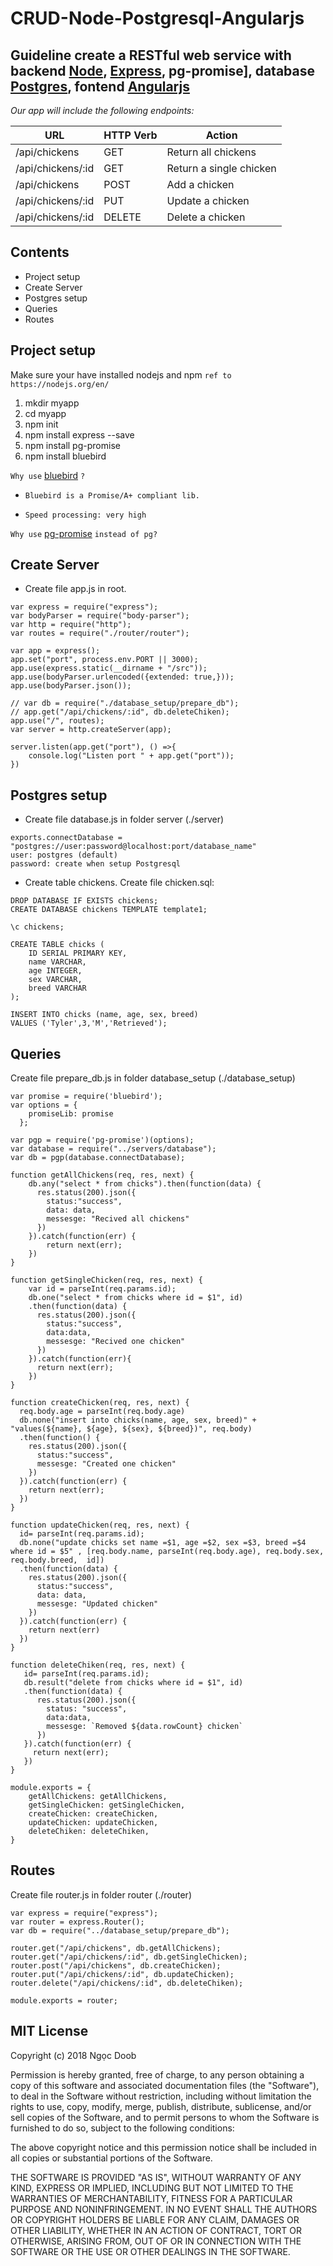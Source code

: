 # CRUD-Node-Postgresql-Angularjs

## Guideline create a RESTful web service with backend [Node](https://nodejs.org/docs/latest-v9.x/api/), [Express](http://expressjs.com/en/starter/installing.html), pg-promise], database [Postgres](https://www.postgresql.org/docs/11/index.html), fontend [Angularjs](https://docs.angularjs.org/guide)

*Our app will include the following endpoints:*

| URL                  | HTTP Verb | Action                 |
|----------------------|-----------|------------------------|
| /api/chickens        | GET       | Return all chickens    |
| /api/chickens/:id    | GET 	   | Return a single chicken|
| /api/chickens        | POST      | Add a chicken          |
| /api/chickens/:id    | PUT       | Update a chicken       |
| /api/chickens/:id    | DELETE    | Delete a chicken       |

## Contents

* Project setup
* Create Server
* Postgres setup
* Queries
* Routes

## Project setup
Make sure your have installed nodejs and npm
`ref to https://nodejs.org/en/`

1. mkdir myapp
2. cd myapp
3. npm init
4. npm install express --save
5. npm install pg-promise
6. npm install bluebird

`Why use` [bluebird](https://github.com/petkaantonov/bluebird) `?`

- `Bluebird is a Promise/A+ compliant lib.`

- `Speed processing: very high`

`Why use` [pg-promise](https://www.npmjs.com/package/pg-promise#queries-and-parameters) `instead of pg?`

## Create Server
- Create file app.js in root.

```
var express = require("express");
var bodyParser = require("body-parser");
var http = require("http");
var routes = require("./router/router");

var app = express();
app.set("port", process.env.PORT || 3000);
app.use(express.static(__dirname + "/src"));
app.use(bodyParser.urlencoded({extended: true,}));
app.use(bodyParser.json());

// var db = require("./database_setup/prepare_db");
// app.get("/api/chickens/:id", db.deleteChiken);
app.use("/", routes);
var server = http.createServer(app);

server.listen(app.get("port"), () =>{
    console.log("Listen port " + app.get("port"));
})
```

## Postgres setup

- Create file database.js in folder server (./server)

``` 
exports.connectDatabase = "postgres://user:password@localhost:port/database_name"
user: postgres (default)
password: create when setup Postgresql
```

- Create table chickens.
Create file chicken.sql:

```
DROP DATABASE IF EXISTS chickens;
CREATE DATABASE chickens TEMPLATE template1;

\c chickens;

CREATE TABLE chicks (
    ID SERIAL PRIMARY KEY,
    name VARCHAR,
    age INTEGER,
    sex VARCHAR,
    breed VARCHAR
);

INSERT INTO chicks (name, age, sex, breed)
VALUES ('Tyler',3,'M','Retrieved');
```

## Queries

Create file prepare_db.js in folder database_setup (./database_setup)
```
var promise = require('bluebird');
var options = {
    promiseLib: promise
  };

var pgp = require('pg-promise')(options);
var database = require("../servers/database");
var db = pgp(database.connectDatabase);

function getAllChickens(req, res, next) {
    db.any("select * from chicks").then(function(data) {
      res.status(200).json({
        status:"success",
        data: data,
        messesge: "Recived all chickens"
      })
    }).catch(function(err) {
        return next(err);
    })
}

function getSingleChicken(req, res, next) {
    var id = parseInt(req.params.id);
    db.one("select * from chicks where id = $1", id)
    .then(function(data) {
      res.status(200).json({
        status:"success",
        data:data,
        messesge: "Recived one chicken"
      })
    }).catch(function(err){
      return next(err);
    })
}

function createChicken(req, res, next) {
  req.body.age = parseInt(req.body.age)
  db.none("insert into chicks(name, age, sex, breed)" + "values(${name}, ${age}, ${sex}, ${breed})", req.body)
  .then(function() {
    res.status(200).json({
      status:"success",
      messesge: "Created one chicken"
    })
  }).catch(function(err) {
    return next(err);
  })
}

function updateChicken(req, res, next) {
  id= parseInt(req.params.id);
  db.none("update chicks set name =$1, age =$2, sex =$3, breed =$4 where id = $5" , [req.body.name, parseInt(req.body.age), req.body.sex, req.body.breed,  id])
  .then(function(data) {
    res.status(200).json({
      status:"success",
      data: data,
      messesge: "Updated chicken"
    })
  }).catch(function(err) {
    return next(err)
  })
}

function deleteChiken(req, res, next) {
   id= parseInt(req.params.id);
   db.result("delete from chicks where id = $1", id)
   .then(function(data) {
      res.status(200).json({
        status: "success", 
        data:data,
        messesge: `Removed ${data.rowCount} chicken`
      })
   }).catch(function(err) {
     return next(err);
   })
}

module.exports = {
    getAllChickens: getAllChickens, 
    getSingleChicken: getSingleChicken,
    createChicken: createChicken,
    updateChicken: updateChicken,
    deleteChiken: deleteChiken, 
}
```

## Routes

Create file router.js in folder router (./router)
```
var express = require("express");
var router = express.Router();
var db = require("../database_setup/prepare_db");

router.get("/api/chickens", db.getAllChickens);
router.get("/api/chickens/:id", db.getSingleChicken);
router.post("/api/chickens", db.createChicken);
router.put("/api/chickens/:id", db.updateChicken);
router.delete("/api/chickens/:id", db.deleteChiken);

module.exports = router;
```

## MIT License

Copyright (c) 2018 Ngọc Doob

Permission is hereby granted, free of charge, to any person obtaining a copy
of this software and associated documentation files (the "Software"), to deal
in the Software without restriction, including without limitation the rights
to use, copy, modify, merge, publish, distribute, sublicense, and/or sell
copies of the Software, and to permit persons to whom the Software is
furnished to do so, subject to the following conditions:

The above copyright notice and this permission notice shall be included in all
copies or substantial portions of the Software.

THE SOFTWARE IS PROVIDED "AS IS", WITHOUT WARRANTY OF ANY KIND, EXPRESS OR
IMPLIED, INCLUDING BUT NOT LIMITED TO THE WARRANTIES OF MERCHANTABILITY,
FITNESS FOR A PARTICULAR PURPOSE AND NONINFRINGEMENT. IN NO EVENT SHALL THE
AUTHORS OR COPYRIGHT HOLDERS BE LIABLE FOR ANY CLAIM, DAMAGES OR OTHER
LIABILITY, WHETHER IN AN ACTION OF CONTRACT, TORT OR OTHERWISE, ARISING FROM,
OUT OF OR IN CONNECTION WITH THE SOFTWARE OR THE USE OR OTHER DEALINGS IN THE
SOFTWARE.